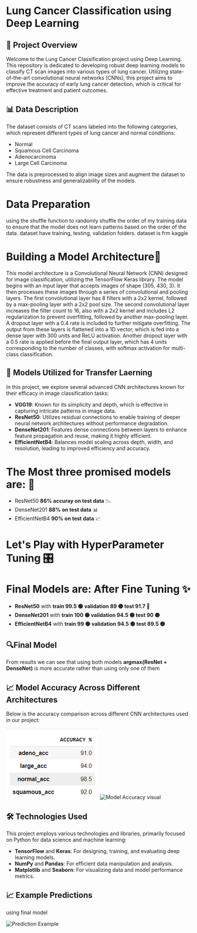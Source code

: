 # Lung Cancer Classification using Deep Learning

## 🚀 Project Overview
Welcome to the Lung Cancer Classification project using Deep Learning. This repository is dedicated to developing robust deep learning models to classify CT scan images into various types of lung cancer. Utilizing state-of-the-art convolutional neural networks (CNNs), this project aims to improve the accuracy of early lung cancer detection, which is critical for effective treatment and patient outcomes.

## 📊 Data Description
The dataset consists of CT scans labeled into the following categories, which represent different types of lung cancer and normal conditions:
- Normal
- Squamous Cell Carcinoma
- Adenocarcinoma
- Large Cell Carcinoma

The data is preprocessed to align image sizes and augment the dataset to ensure robustness and generalizability of the models.

 # Data Preparation
 using the shuffle function to randomly shuffle the order of my training data to ensure that the model does not learn patterns based on the order of the data. dataset have training, testing, validation folders. dataset is frm kaggle                  
 
 # **Building a Model Architecture**🚀                 
 This model architecture is a Convolutional Neural Network (CNN) designed for image classification, utilizing the TensorFlow Keras library. The model begins with an input layer that accepts images of shape (305, 430, 3). It then processes these images through a series of convolutional and pooling layers. The first convolutional layer has 8 filters with a 2x2 kernel, followed by a max-pooling layer with a 2x2 pool size. The second convolutional layer increases the filter count to 16, also with a 2x2 kernel and includes L2 regularization to prevent overfitting, followed by another max-pooling layer. A dropout layer with a 0.4 rate is included to further mitigate overfitting. The output from these layers is flattened into a 1D vector, which is fed into a dense layer with 300 units and ReLU activation. Another dropout layer with a 0.5 rate is applied before the final output layer, which has 4 units corresponding to the number of classes, with softmax activation for multi-class classification.
 
## 🧠 Models Utilized for Transfer Laerning
In this project, we explore several advanced CNN architectures known for their efficacy in image classification tasks:
- **VGG19**: Known for its simplicity and depth, which is effective in capturing intricate patterns in image data.
- **ResNet50**: Utilizes residual connections to enable training of deeper neural network architectures without performance degradation.
- **DenseNet201**: Features dense connections between layers to enhance feature propagation and reuse, making it highly efficient.
- **EfficientNetB4**: Balances model scaling across depth, width, and resolution, leading to improved efficiency and accuracy.

# The Most three promised models are: 🌟
* ResNet50 **86% accuray on test data** 📉
* DenseNet201 **88% on test data** 📊
* EfficientNetB4 **90% on test data** 📈

# **Let's Play with HyperParameter Tuning** 🎛️

# Final Models are: After Fine Tuning ✨
* **ResNet50** with **train 99.5 🟢 validation 89 🟡 test 91.7 🔵**
* **DenseNet201** with **train 100 🟢 validation 94.5 🟢 test 90 🟡**
* **EfficientNetB4** with **train 99 🟢 validation 94.5 🟢 test 89.5 🟡**


## 🔍Final Model
From results we can see that using both models **argmax(ResNet + DenseNet)** is more accurate rather than using only one of them

## 📈  Model Accuracy Across Different Architectures
Below is the accuracy comparison across different CNN architectures used in our project:

![Model Accuracy](https://raw.githubusercontent.com/sAwAiRa-iQbal/Lung-Cancer-Classification-using-Deep-Learning/main/011.png)
![Model Accuracy visual](https://github.com/sAwAiRa-iQbal/Lung-Cancer-Classification-using-Deep-Learning/blob/main/images/111.png)


## 🛠 Technologies Used
This project employs various technologies and libraries, primarily focused on Python for data science and machine learning:
- **TensorFlow** and **Keras**: For designing, training, and evaluating deep learning models.
- **NumPy** and **Pandas**: For efficient data manipulation and analysis.
- **Matplotlib** and **Seaborn**: For visualizing data and model performance metrics.

## 📈 Example Predictions
using final model

![Prediction Example](https://github.com/sAwAiRa-iQbal/Lung-Cancer-Classification-using-Deep-Learning/blob/main/images/2222.png)

